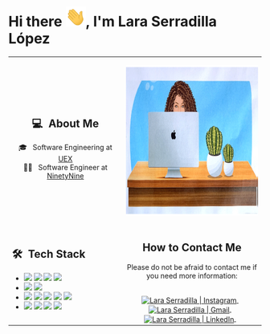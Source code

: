 # Hi there <img src="https://github.com/lserradi/lserradi/blob/main/assets/Hi.gif" width="40px">, I'm Lara Serradilla López
<table >
  <tr>
    <td width="35%">
       <div align="center">
      <h2> 💻 &nbsp;About Me </h2>
        🎓 &nbsp; Software Engineering at <a href="https://www.unex.es">UEX</a> 
         <br>
        👩‍💻 &nbsp; Software Engineer at <a href="https://ninetynine.com/">NinetyNine</a>
        <br>
    </td>
    <td width="100%", height="95%">
     <p align="center">
      <a href="https://github.com/lserradi">
      <img height="300em" src="https://github.com/lserradi/lserradi/blob/main/images/retrato.png"/>
      </a>
     </p>
    </td>
  </tr>
  <tr>
   <td width="45%">
     <h2> 🛠 &nbsp;Tech Stack</h2>
     <ul>
      <li>
        <img src="https://img.shields.io/badge/-Kotlin-05122A?style=flat&logo=kotlin"/>
        <img src="https://img.shields.io/badge/-Java-05122A?style=flat&logo=java"/>
        <img src="https://img.shields.io/badge/-JavaScript-05122A?style=flat&logo=javascript"/>
        <img src="https://img.shields.io/badge/-TypeScript-05122A?style=flat&logo=typescript"/>
      </li>
      <li>
        <img src="https://img.shields.io/badge/-Spring-05122A?style=flat&logo=spring"/>
         <img src="https://img.shields.io/badge/-Android-05122A?style=flat&logo=android"/>
      </li>
      <li>
        <img src="https://img.shields.io/badge/-Terraform-05122A?style=flat&logo=terraform"/>
         <img src="https://img.shields.io/badge/-Terragrunt-05122A?style=flat&logo=terragrunt"/>
        <img src="https://img.shields.io/badge/-AWS-05122A?style=flat&logo=AWS"/>
        <img src="https://img.shields.io/badge/-Microservices-05122A?style=flat&logo=microservices"/>
        <img src="https://img.shields.io/badge/-Gradle-05122A?style=flat&logo=gradle"/>
      </li>
      <li>
        <img src="https://img.shields.io/badge/-MySql-05122A?style=flat&logo=mysql"/>
        <img src="https://img.shields.io/badge/-SQLite-05122A?style=flat&logo=sqlite"/>
        <img src="https://img.shields.io/badge/-PostgreSQL-05122A?style=flat&logo=postgresql"/>
        <img src="https://img.shields.io/badge/-MongoDB-05122A?style=flat&logo=mongodb"/>
      </li>
     </ul>
   </td>
   <td width="35%">
    <div align="center">
      <h2><b>How to Contact Me</b></h2>
      <p>Please do not be afraid to contact me if you need more information:
      </p>
      <br>
      <a href="https://www.instagram.com/laritaasl/" target="_blank">
      <img align="center" alt="Lara Serradilla | Instagram" width="40em" src="https://img.icons8.com/ios-glyphs/50/000000/instagram-new.png" />
      </a> &nbsp;&nbsp;
      <a href="mailto:laraserradillalopez@gmail.com" >
      <img align="center" alt="Lara Serradilla | Gmail" width="40em" src="https://img.icons8.com/ios-glyphs/50/000000/gmail.png" />
      </a> &nbsp;&nbsp;
      <a href="https://www.linkedin.com/in/lara-serradilla-lópez-9420aa108/" >
      <img align="center" alt="Lara Serradilla | LinkedIn" width="40em" src="https://img.icons8.com/ios-glyphs/50/000000/linkedin.png" />
      </a> &nbsp;&nbsp;
      <br>  
    </div>
   </td>
  </tr>
</table>

